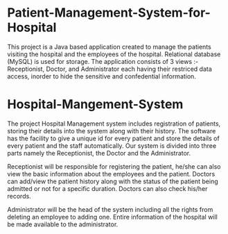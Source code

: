 # Patient-Management-System-for-Hospital

This project is a Java based application created to manage the patients visiting the hospital and the employees of the hospital. Relational database (MySQL) is used for storage. The application consists of 3 views :- Receptionist, Doctor, and Administrator each having their restriced data access, inorder to hide the sensitive and confedential information. 

# Hospital-Mangement-System

The project Hospital Management system includes registration of patients,
storing their details into the system along with their history. The software
has the facility to give a unique id for every patient and store the details of
every patient and the staff automatically. Our system is divided into three
parts namely the Receptionist, the Doctor and the Administrator.

Receptionist will be responsible for registering the patient, he/she can also
view the basic information about the employees and the patient.
Doctors can add/view the patient history along with the status of the patient
being admitted or not for a specific duration. Doctors can also check his/her
records.

Administrator will be the head of the system including all the rights from
deleting an employee to adding one. Entire information of the hospital will
be made available to the administrator.
